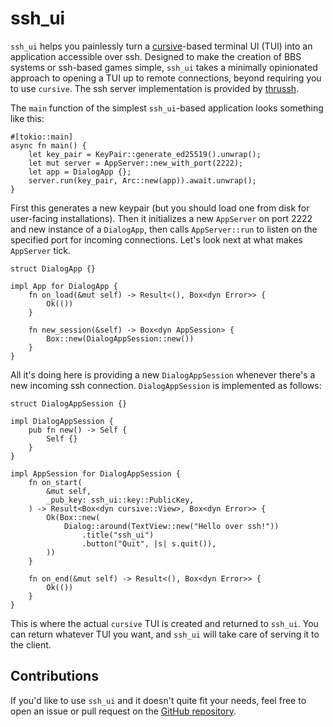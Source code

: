 # ssh_ui

`ssh_ui` helps you painlessly turn a [cursive](https://crates.io/crates/cursive)-based terminal UI (TUI) into an application accessible over ssh. Designed to make the creation of BBS systems or ssh-based games simple, `ssh_ui` takes a minimally opinionated approach to opening a TUI up to remote connections, beyond requiring you to use `cursive`. The ssh server implementation is provided by [thrussh](https://crates.io/crates/thrussh).

The `main` function of the simplest `ssh_ui`-based application looks something like this:

```
#[tokio::main]
async fn main() {
    let key_pair = KeyPair::generate_ed25519().unwrap();
    let mut server = AppServer::new_with_port(2222);
    let app = DialogApp {};
    server.run(key_pair, Arc::new(app)).await.unwrap();
}
```

First this generates a new keypair (but you should load one from disk for user-facing installations). Then it initializes a new `AppServer` on port 2222 and  new instance of a `DialogApp`, then calls `AppServer::run` to listen on the specified port for incoming connections. Let's look next at what makes `AppServer` tick.

```
struct DialogApp {}

impl App for DialogApp {
    fn on_load(&mut self) -> Result<(), Box<dyn Error>> {
        Ok(())
    }

    fn new_session(&self) -> Box<dyn AppSession> {
        Box::new(DialogAppSession::new())
    }
}
```

All it's doing here is providing a new `DialogAppSession` whenever there's a new incoming ssh connection. `DialogAppSession` is implemented as follows:

```
struct DialogAppSession {}

impl DialogAppSession {
    pub fn new() -> Self {
        Self {}
    }
}

impl AppSession for DialogAppSession {
    fn on_start(
        &mut self,
        _pub_key: ssh_ui::key::PublicKey,
    ) -> Result<Box<dyn cursive::View>, Box<dyn Error>> {
        Ok(Box::new(
            Dialog::around(TextView::new("Hello over ssh!"))
                .title("ssh_ui")
                .button("Quit", |s| s.quit()),
        ))
    }

    fn on_end(&mut self) -> Result<(), Box<dyn Error>> {
        Ok(())
    }
}
```

This is where the actual `cursive` TUI is created and returned to `ssh_ui`. You can return whatever TUI you want, and `ssh_ui` will take care of serving it to the client.

## Contributions

If you'd like to use `ssh_ui` and it doesn't quite fit your needs, feel free to open an issue or pull request on the [GitHub repository](https://github.com/ellenhp/ssh_ui).